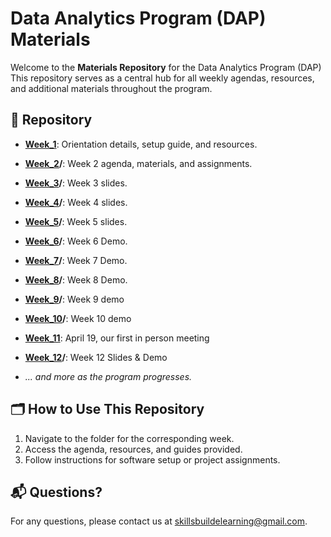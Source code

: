 # Data Analytics Program (DAP) Materials  

Welcome to the **Materials Repository** for the Data Analytics Program (DAP) This repository serves as a central hub for all weekly agendas, resources, and additional materials throughout the program.

## 📂 Repository
- **[Week_1](https://github.com/DAPLearning2025/materials/tree/main/week_1)**: Orientation details, setup guide, and resources.  
- **[Week_2](https://github.com/DAPLearning2025/materials/tree/main/week_2)/**: Week 2 agenda, materials, and assignments.
- **[Week_3](https://github.com/DAPLearning2025/materials/tree/main/week_3/slides)/**: Week 3 slides.
- **[Week_4](https://github.com/DAPLearning2025/materials/tree/main/week_4/slides)/**: Week 4 slides.
- **[Week_5](https://github.com/DAPLearning2025/materials/tree/main/week_5/Slides)/**: Week 5 slides.
- **[Week_6](https://github.com/DAPLearning2025/materials/tree/main/Demos/Python)/**: Week 6 Demo.
- **[Week_7](https://github.com/DAPLearning2025/materials/tree/main/Demos/Python)/**: Week 7 Demo.
- **[Week_8](https://github.com/DAPLearning2025/materials/blob/main/Demos/Python/Demo_Breakout_Rooms2_S.ipynb)/**: Week 8 Demo.
- **[Week_9](https://github.com/DAPLearning2025/materials/blob/main/Demos/Python/DAP_Demo9_IntroToFiles.ipynb)/**: Week 9 demo
- **[Week_10](https://github.com/DAPLearning2025/materials/blob/main/Demos/Python/DAP_Demo9_IntroToFiles.ipynb)/**: Week 10 demo
- **[Week_11]()**: April 19, our first in person meeting
- **[Week_12](https://github.com/DAPLearning2025/materials/tree/main/week_12)/**: Week 12 Slides & Demo
 
- *... and more as the program progresses.*

## 🗂️ How to Use This Repository  
1. Navigate to the folder for the corresponding week.  
2. Access the agenda, resources, and guides provided.  
3. Follow instructions for software setup or project assignments.  

## 📬 Questions?  
For any questions, please contact us at [skillsbuildelearning@gmail.com](mailto:skillsbuildelearning@gmail.com).  
